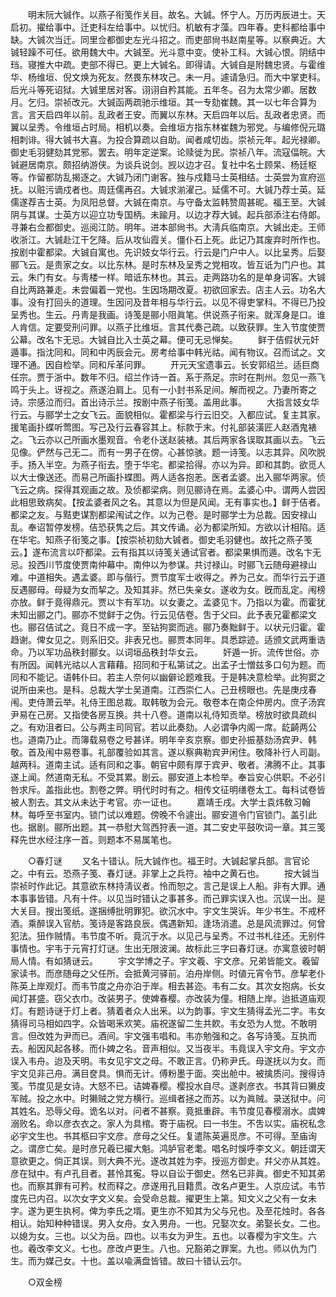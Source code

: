 <!-- { "loadSidebar": true } -->
　　明末阮大铖作。以燕子衔笺作关目。故名。大铖。怀宁人。万历丙辰进士。天启初。擢给事中。迁吏科左给事中。以忧归。机敏有才藻。四年春。吏科都给事中缺。大铖次当迁。同里佥都御史左光斗招之。而吏部尙书赵南星等。以察典近。大铖轻躁不可任。欲用魏大中。大铖至。光斗意中变。使补工科。大铖心恨。阴结中珰。寝推大中疏。吏部不得已。更上大铖名。即得请。大铖自是附魏忠贤。与霍维华、杨维垣、倪文焕为死友。然畏东林攻己。未一月。遽请急归。而大中掌吏科。后光斗等死诏狱。大铖里居对客。诩诩自矜其能。五年冬。召为太常少卿。居数月。乞归。崇祯改元。大铖函两疏驰示维垣。其一专劾崔魏。其一以七年合算为言。言天启四年以前。乱政者王安。而翼以东林。天启四年以后。乱政者忠贤。而翼以呈秀。令维垣占时局。相机以奏。会维垣方指东林崔魏为邪党。与编修倪元璐相刺诽。得大铖书大喜。为投合算疏以自助。闻者咸切齿。崇祯元年。起光禄卿。御史毛羽健劾其党邪。罢去。明年定逆案。论赎徙为民。崇祯八年。流寇偪皖。大铖避居南京。颇招纳游侠。为谈兵说剑。觊以边才召。复社中名士顾杲、杨廷枢等。作留都防乱揭逐之。大铖乃闭门谢客。独与戍籍马士英相结。士英尝为宣府巡抚。以赃污谪戍者也。周廷儒再召。大铖求湔濯己。延儒不可。大铖乃荐士英。延儒遂荐吉士英。为凤阳总督。大铖在南京。与守备太监韩赞周甚昵。福王至。大铖阴与其谋。士英方以迎立功专国柄。未踰月。以边才荐大铖。起兵部添注右侍郞。寻兼右佥都御史。巡阅江防。明年。进本部尙书。大淸兵临南京。大铖出走。王师收浙江。大铖赴江干乞降。后从攻仙霞关。僵仆石上死。此记乃其废弃时所作也。按剧中霍都梁。大铖自寓也。先识妓女华行云。行云是门户中人。以比呈秀。后娶郦飞云。是贵家之女。以比东林。是时东林及呈秀之党相攻。皆互诋为门户也。其云。朱门有女。与靑楼一样。暗诋东林也。其云。走两路功名的是单身词客。大铖自比两路兼走。未尝偏着一党也。生因场期改夏。初欲回家去。店主人云。功名大事。没有打回头的道理。生因问及昔年相与华行云。以见不得吏掌科。不得已乃投呈秀也。生云。丹靑是我画。诗笺是郦小阻眞笔。供说燕子衔来。就浑身是口。谁人肯信。定要受刑问罪。以燕子比维垣。言其代奏己疏。以致获罪。生入节度使贾公幕。改名卞无忌。大铖自比入士英之幕。便可无忌惮矣。 
　　鲜于佶假状元奸遁事。指沈同和。同和中丙辰会元。房考给事中韩光祜。闻有物议。召而试之。文理不通。因自检举。同和斥革问罪。 
　　开元天宝遗事云。长安郭绍兰。适巨商任宗。贾于浙中。数年不归。绍兰作诗一首。系于燕足。宗时在荆州。忽见一燕飞鸣于头上。讶视之。燕遂泊肩上。见有一小封书系足间。解而视之。乃妻所寄之诗。宗感泣而归。首出诗示兰。按剧中燕子衔笺。盖用此事。 
　　大指言妓女华行云。与郦学士之女飞云。面貌相似。霍都梁与行云旧交。入都应试。复主其家。援笔画扑蝶听莺图。写己及行云春容其上。标款于末。付礼部装潢匠人赵酒鬼裱之。飞云亦以己所画水墨观音。令老仆送赵装裱。其后两家各误取其画以去。飞云见像。俨然与己无二。而有一男子在傍。心甚惊骇。题一诗笺。以志其异。风吹脱手。扬入半空。为燕子衔去。堕于华宅。都梁拾得。亦以为异。即和其韵。欲觅人以大士像送还。而易己所画扑蝶图。两人适各抱恙。医者孟婆。出入郦华两家。侦飞云之病。探得其观画之故。及侦都梁病。则见郦诗在焉。孟婆心中。谓两人尝因此相思致病矣。【按孟婆者风之名。其意以为但是风闻。无有事实也。】鲜于佶者。都梁之友。与黠吏谋割都梁闱试之作。以为己卷。是时郦学士为总裁。因安禄山乱。奉诏暂停发榜。佶恐获隽之后。其文传诵。必为都梁所知。方欲以计相陷。适在华宅。知燕子衔笺之事。【按崇祯初劾大铖者。御史毛羽健也。故托之燕子笺云。】遂布流言以吓都梁。云有指其以诗笺关通试官者。都梁果惧而遁。改名卞无忌。投西川节度使贾南仲幕中。南仲以为参谋。共讨禄山。时郦飞云随母避禄山难。中道相失。遇孟婆。即与偕行。贾节度军士收得之。养为己女。而华行云于道反遇郦母。母疑为女而挈之。及知其非。然已失亲女。遂收为女。旣而乱定。闱榜亦放。鲜于竟得鼎元。贾以卞有军功。以女妻之。孟婆见卞。乃指以为霍。而霍犹未知出郦之门。郦亦不觉鲜于之伪。行云见佶卷。吿于父曰。此予表兄霍都梁文也。郦召佶试之。竟日不成一字。至钻狗窦而逃。郦乃奏黜鲜于。以状元归霍。霍趋谢。俾女见之。则系旧交。非表兄也。郦贾本同年。具悉踪迹。适颁文武两重诰命。乃以军功品秩封郦女。以词垣品秩封华女云。 
　　奸遁一折。流传世俗。亦有所因。闻韩光祜以人言藉藉。招同和于私第试之。出孟子士憎兹多口句为题。而同和不能记。语韩仆曰。若主人奈何以幽僻论题难我。于是韩决意检举。此狗窦之说所由来也。是科。总裁大学士吴道南。江西崇仁人。己丑榜眼也。先是庚戌春闱。吏侍萧云举。礼侍王图总裁。取韩敬为会元。敬卷本在南企仲房内。庶子汤宾尹易在己房。又指使各房互换。共十八卷。道南以礼侍知贡举。榜放时欲具疏纠之。有劝沮者曰。公与两主司同官。若以此奏劾。人必谓争内阁一席。龁齮两公也。道南乃止。而簿载易卷之号甚详。明年辛亥京察。御史孙振基劾汤宾尹、韩敬。首及闱中易卷事。礼部覆验如其言。遂以察典勒宾尹闲住。敬降补行人司副。越两科。道南主试。适有同和之事。朝官中颇有厚于宾尹、敬者。沸腾不止。其事遂上闻。然道南无私。不受其累。剧云。郦安道上本检举。奉旨安心供职。不必引咎求斥。盖指此也。割卷之弊。明代时时有之。相传文征明缮卷太工。每科试卷皆被人割去。其文从未达于考官。亦一证也。 
　　嘉靖壬戌。大学士袁炜敎习翰林。每呼至书室内。锁门试以难题。傍晚不令遽出。郦安道令门官锁门。盖引此也。据剧。郦所出题。其一恭慰大驾西狩表一道。其二安史平鼓吹词一章。其三笺释先世水经注序一首。则题本不易属笔也。 


　　○春灯谜 
　　又名十错认。阮大铖作也。福王时。大铖起掌兵部。言官论之。中有云。恐燕子笺、春灯谜。非掌上之兵符。袖中之黄石也。 
　　按大铖当崇祯时作此记。其意欲东林持淸议者。怜而恕之。言己是误上人船。非有大罪。通本事事皆错。凡有十件。以见当时错认之事甚多。而己罪实误入也。沉误一出。是大关目。搜出笺纸。遂捆缚批明罪犯。欲沉水中。宇文生哭诉。年少书生。不戒杯酒。乘醉误入官舫。笺诗是客路良辰。偶遇新知。逢场消遣。总是风流罪过。何曾犯法。狃作贼情。韦节度不听。竟沉于水。以见己与呈秀。不过书札往还。无别件事情也。宇韦于元宵打灯谜。生出无限波澜。故标此三字曰春灯谜。亦寓意彼时朝局人情。有如猜谜云。 
　　宇文学博之子。宇文羲、宇文彦。兄弟皆能文。羲留家读书。而彦随母之父任所。会抵黄河驿前。泊舟岸侧。时値元宵令节。彦挈老仆陈英上岸观灯。而韦节度之舟亦泊于岸。相去甚迩。韦有二女。其次女抱病。长女闻灯甚盛。窃父衣巾。改装男子。使婢春樱。亦改装为僮。相随上岸。迨抵道庙观灯。有题诗谜于灯上者。猜着者众人出釆。以为韵事。宇文生猜得孟光二字。韦女猜得司马相如四字。众皆喝釆欢笑。庙祝遂留二生共飮。韦女恐为人觉。不敢明言。但改姓为尹而已。酒间。宇文强韦唱和。韦亦勉强和之。各写诗笺。互执而去。船因风起各移。而仆婢之名。音声相似。又当夜半。韦竟误入宇文舟。宇文亦误入韦舟。迨及天明。韦女见宇文之母。不敢正言。仍称尹氏。母遂抚以为女。而宇文见非己舟。满目奁具。惧而无计。傅粉墨于面。突出舱中。被擒质问。搜得诗笺。节度见是女诗。大怒不已。诘婢春樱。樱投水自尽。遂剥彦衣。书其背曰獭皮军贼。投之水中。时獭贼之党方横行。巡缉者拯之而苏。以为眞贼。录送狱中。问其姓名。恐辱父母。诡名以对。问者不甚察。竟抵重辟。韦节度见春樱溺水。虞婢溺败名。命以彦衣衣之。家人为具棺。寄于庙祝。曰一书生。不吿以实。庙祝私念必宇文生也。书其柩曰宇文彦。彦母之父任。复遣陈英遍觅彦。不可得。至庙询之。谓彦亡矣。是时彦兄羲已擢大魁。鸿胪官老耄。唱名时悞呼李文义。朝廷谓天意欲更之。倘正其误。则大典不光。遂改其姓为李。授巡方御史。幷父亦从其姓。彦在狱中。有卢孔目者。甚怜其寃。导以自讼于御史。然名已非眞。御史不知其弟也。而察其罪有可矜。杖而释之。彦遂用孔目籍贯。改名卢更生。人京应试。韦节度先已内召。以次女字文义矣。会受命总裁。擢更生上第。知文义之父有一女未字。遂为更生执柯。俾为李氏之壻。更生亦不知其为父与兄也。及至花烛时。各各相认。始知种种错误。男入女舟。女入男舟。一也。兄娶次女。弟娶长女。二也。以媳为女。三也。以父为岳。四也。以韦女为尹生。五也。以春樱为宇文生。六也。羲改李文义。七也。彦改卢更生。八也。兄豁弟之罪案。九也。师以仇为门生。而为媒己女。十也。盖以喩满盘皆错。故曰十错认云尔。 


　　○双金榜 
